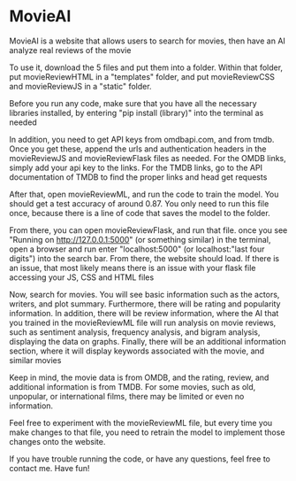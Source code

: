 # MovieAI
MovieAI is a website that allows users to search for movies, then have an AI analyze real reviews of the movie

To use it, download the 5 files and put them into a folder. Within that folder, put movieReviewHTML in a "templates" folder, and put movieReviewCSS and movieReviewJS in a "static" folder.

Before you run any code, make sure that you have all the necessary libraries installed, by entering "pip install (library)" into the terminal as needed

In addition, you need to get API keys from omdbapi.com, and from tmdb. Once you get these, append the urls and authentication headers in the movieReviewJS and movieReviewFlask files as needed. For the OMDB links, simply add your api key to the links. For the TMDB links, go to the API documentation of TMDB to find the proper links and head get requests

After that, open movieReviewML, and run the code to train the model. You should get a test accuracy of around 0.87. You only need to run this file once, because there is a line of code that saves the model to the folder.

From there, you can open movieReviewFlask, and run that file. once you see "Running on http://127.0.0.1:5000" (or something similar) in the terminal, open a browser and run enter "localhost:5000" (or localhost:"last four digits") into the search bar. From there, the website should load. If there is an issue, that most likely means there is an issue with your flask file accessing your JS, CSS and HTML files

Now, search for movies. You will see basic information such as the actors, writers, and plot summary. Furthermore, there will be rating and popularity information. In addition, there will be review information, where the AI that you trained in the movieReviewML file will run analysis on movie reviews, such as sentiment analysis, frequency analysis, and bigram analysis, displaying the data on graphs. Finally, there will be an additional information section, where it will display keywords associated with the movie, and similar movies

Keep in mind, the movie data is from OMDB, and the rating, review, and additional information is from TMDB. For some movies, such as old, unpopular, or international films, there may be limited or even no information. 

Feel free to experiment with the movieReviewML file, but every time you make changes to that file, you need to retrain the model to implement those changes onto the website.

If you have trouble running the code, or have any questions, feel free to contact me. Have fun!
